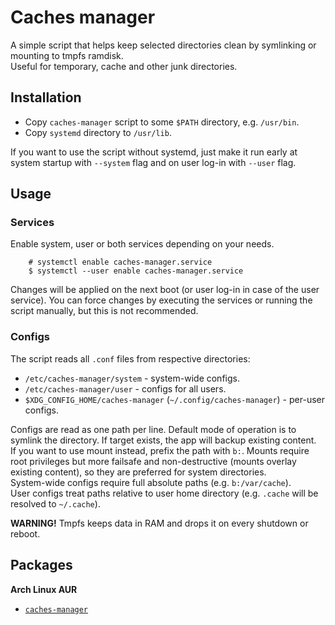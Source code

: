 # Caches manager

A simple script that helps keep selected directories clean by symlinking or mounting to tmpfs ramdisk.  
Useful for temporary, cache and other junk directories.

## Installation

-   Copy `caches-manager` script to some `$PATH` directory, e.g. `/usr/bin`.
-   Copy `systemd` directory to `/usr/lib`.

If you want to use the script without systemd, just make it run early at system startup with `--system` flag and on user log-in with `--user` flag.

## Usage

### Services

Enable system, user or both services depending on your needs.

        # systemctl enable caches-manager.service
        $ systemctl --user enable caches-manager.service

Changes will be applied on the next boot (or user log-in in case of the user service). You can force changes by executing the services or running the script manually, but this is not recommended.

### Configs

The script reads all `.conf` files from respective directories:

-   `/etc/caches-manager/system` - system-wide configs.
-   `/etc/caches-manager/user` - configs for all users.
-   `$XDG_CONFIG_HOME/caches-manager` (`~/.config/caches-manager`) - per-user configs.

Configs are read as one path per line. Default mode of operation is to symlink the directory. If target exists, the app will backup existing content.  
If you want to use mount instead, prefix the path with `b:`. Mounts require root privileges but more failsafe and non-destructive (mounts overlay existing content), so they are preferred for system directories.  
System-wide configs require full absolute paths (e.g. `b:/var/cache`).  
User configs treat paths relative to user home directory (e.g. `.cache` will be resolved to `~/.cache`).

**WARNING!** Tmpfs keeps data in RAM and drops it on every shutdown or reboot.

## Packages

**Arch Linux AUR**

-   [`caches-manager`](https://aur.archlinux.org/packages/caches-manager)
